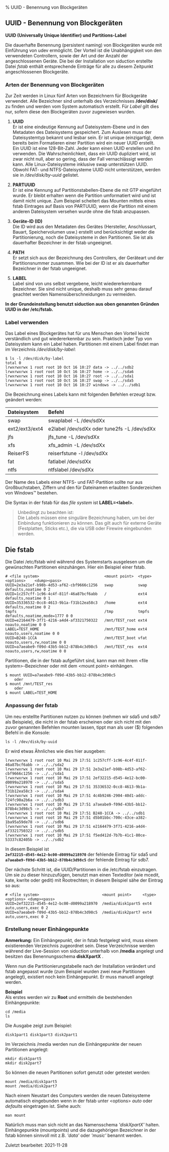 % UUID - Benennung von Blockgeräten

## UUID - Benennung von Blockgeräten

**UUID (Universally Unique Identifier) und Partitions-Label**

Die dauerhafte Benennung (persistent naming) von Blockgeräten wurde mit Einführung von udev ermöglicht. Der Vorteil ist die Unabhängigkeit von den verwendeten Controllern, sowie der Art und der Anzahl der angeschlossenen Geräte. Die bei der Installation von siduction erstellte Datei *fstab* enthält entsprechende Einträge für alle zu diesem Zeitpunkt angeschlossenen Blockgeräte.

### Arten der Benennung von Blockgeräten

Zur Zeit werden in Linux fünf Arten von Bezeichnern für Blockgeräte verwendet. Alle Bezeichner sind unterhalb des Verzeichnisses **/dev/disk/** zu finden und werden vom System automatisch erstellt. Für *Label* gilt dies nur, sofern diese den Blockgeräten zuvor zugewiesen wurden.

1. **UUID**  
  Er ist eine eindeutige Kennung auf Dateisystem-Ebene und in den Metadaten des Dateisystems gespeichert. Zum Auslesen muss der Dateisystemtyp bekannt und lesbar sein. Er ist unique (einzigartig), denn bereits beim Formatieren einer Partition wird ein neuer UUID erstellt.  
  Ein UUID ist eine 128-Bit-Zahl. Jeder kann einen UUID erstellen und ihn verwenden. Die Wahrscheinlichkeit, dass ein UUID dupliziert wird, ist zwar nicht null, aber so gering, dass der Fall vernachlässigt werden kann. Alle Linux-Dateisysteme inklusive swap unterstützen UUID. Obwohl FAT- und NTFS-Dateisysteme UUID nicht unterstützen, werden sie in */dev/disk/by-uuid* gelistet.

2. **PARTUUID**  
  Er ist eine Kennung auf Partitionstabellen-Ebene die mit GTP eingeführt wurde. Er bleibt erhalten wenn die Partition umformatiert wird und ist damit nicht unique. Zum Beispiel scheitert das Mounten mittels eines fstab Eintrages auf Basis von PARTUUID, wenn die Partition mit einem anderen Dateisystem versehen wurde ohne die fstab anzupassen.

3. **Geräte-ID (ID)**  
  Die ID wird aus den Metadaten des Gerätes (Hersteller, Anschlussart, Bauart, Speichervolumen usw.) erstellt und berücksichtigt weder die Partitionierung, noch die Dateisysteme in den Partitionen. Sie ist als dauerhafter Bezeichner in der fstab ungeeignet.

4. **PATH**  
  Er setzt sich aus der Bezeichnung des Controllers, der Geräteart und der Partitionsnummer zusammen. Wie bei der ID ist er als dauerhafter Bezeichner in der fstab ungeeignet.

5. **LABEL**  
  Label sind von uns selbst vergebene, leicht wiedererkennbare Bezeichner. Sie sind nicht unique, deshalb muss sehr genau darauf geachtet werden Namensüberschneidungen zu vermeiden. 

**In der Grundeinstellung benutzt siduction aus oben genannten Gründen UUID in der /etc/fstab.**

### Label verwenden

Das Label eines Blockgerätes hat für uns Menschen den Vorteil leicht verständlich und gut wiedererkennbar zu sein. 
Praktisch jeder Typ von Dateisystem kann ein Label haben. Partitionen mit einem Label findet man im Verzeichnis */dev/disk/by-label*:

~~~
$ ls -l /dev/disk/by-label
total 0
lrwxrwxrwx 1 root root 10 Oct 16 10:27 data -> ../../sdb2
lrwxrwxrwx 1 root root 10 Oct 16 10:27 home -> ../../sda6
lrwxrwxrwx 1 root root 10 Oct 16 10:27 root -> ../../sda1
lrwxrwxrwx 1 root root 10 Oct 16 10:27 swap -> ../../sda5
lrwxrwxrwx 1 root root 10 Oct 16 10:27 windows -> ../../sdb1
~~~

Die Bezeichnung eines Labels kann mit folgenden Befehlen erzeugt bzw. geändert werden:

| Dateisystem | Befehl |
| :--- | :--- |
| swap | swaplabel -L <LABEL> /dev/sdXx |
| ext2/ext3/ext4 | e2label /dev/sdXx <LABEL> oder tune2fs -L <LABEL> /dev/sdXx |
| jfs | jfs_tune -L <LABEL> /dev/sdXx |
| xfs | xfs_admin -L <LABEL> /dev/sdXx |
| ReiserFS | reiserfstune -l <LABEL> /dev/sdXx |
| fat | fatlabel /dev/sdXx <LABEL> |
| ntfs | ntfslabel /dev/sdXx <LABEL> |

Der Name des Labels einer NTFS- und FAT-Partition sollte nur aus Großbuchstaben, Ziffern und den für Dateinamen erlaubten Sonderzeichen von Windows™ bestehen.

Die Syntax in der fstab für das *file system* ist **LABEL=\<label\>**.

> Unbedingt zu beachten ist:  
> Die Labels müssen eine singuläre Bezeichnung haben, um bei der Einbindung funktionieren zu können. Das gilt auch für externe Geräte (Festplatten, Sticks etc.), die via USB oder Firewire eingebunden werden.

## Die fstab

Die Datei /etc/fstab wird während des Systemstarts ausgelesen um die gewünschten Partitionen einzuhängen. Hier ein Beispiel einer fstab.

~~~
# <file system>					            <mount point>  <type>  <options>	<dump><pass>
UUID=2e3a21ef-b98b-4d53-af62-cbf9666c1256	swap           swap    defaults,noatime 0 2
UUID=1c257cff-1c96-4c4f-811f-46a87bcf6abb	/              ext4    defaults,noatime 0 1
UUID=35336532-0cc8-4613-9b1a-f31b12ea58c3	/home          ext4    defaults,noatime 0 2
tmpfs				                		/tmp           tmpfs   defaults,noatime,mode=1777 0 0
UUID=e2164479-3f71-4216-a4d4-af3321750322	/mnt/TEST_root ext4    noauto,noatime 0 0
LABEL=TEST_HOME			                	/mnt/TEST_home ext4    noauto,users,noatime 0 0
UUID=B248-1CCA			            		/mnt/TEST_boot vfat    noauto,users,rw,noatime 0 0
UUID=a7aeabe9-f09d-43b5-bb12-878b4c3d98c5	/mnt/TEST_res  ext4    noauto,users,rw,noatime 0 0
~~~

Partitionen, die in der fstab aufgeführt sind, kann man mit ihrem \<file system\>-Bezeichner oder mit dem \<mount point\> einhängen.

~~~
$ mount UUID=a7aeabe9-f09d-43b5-bb12-878b4c3d98c5
    oder
$ mount /mnt/TEST_res
    oder
$ mount LABEL=TEST_HOME
~~~

### Anpassung der fstab

Um neu erstellte Partitionen nutzen zu können (nehmen wir sda5 und sdb7 als Beispiele), die nicht in der fstab erscheinen oder sich nicht mit den zuvor genannten Befehlen mounten lassen, tippt man als user ($) folgenden Befehl in die Konsole:

~~~
ls -l /dev/disk/by-uuid
~~~

Er wird etwas Ähnliches wie dies hier ausgeben:

~~~
lrwxrwxrwx 1 root root 10 Mai 29 17:51 1c257cff-1c96-4c4f-811f-46a87bcf6abb -> ../../sda2
lrwxrwxrwx 1 root root 10 Mai 29 17:51 2e3a21ef-b98b-4d53-af62-cbf9666c1256 -> ../../sda1
lrwxrwxrwx 1 root root 10 Mai 29 17:51 2ef32215-d545-4e12-bc00-d0099a218970 -> ../../sda5
lrwxrwxrwx 1 root root 10 Mai 29 17:51 35336532-0cc8-4613-9b1a-f31b12ea58c3 -> ../../sda4
lrwxrwxrwx 1 root root 10 Mai 29 17:51 4c4b9246-2904-40d1-addc-724fc90a2b6a -> ../../sdb3
lrwxrwxrwx 1 root root 10 Mai 29 17:51 a7aeabe9-f09d-43b5-bb12-878b4c3d98c5 -> ../../sdb7
lrwxrwxrwx 1 root root 10 Mai 29 17:51 B248-1CCA -> ../../sdb1
lrwxrwxrwx 1 root root 10 Mai 29 17:51 d5b01bbc-700c-43ce-a382-1ba95a59de78 -> ../../sdb6
lrwxrwxrwx 1 root root 10 Mai 29 17:51 e2164479-3f71-4216-a4d4-af3321750322 -> ../../sdb5
lrwxrwxrwx 1 root root 10 Mai 29 17:51 f5ed412d-7b7b-41c1-80ce-53337c82405b -> ../../sdb2
~~~

In diesem Beispiel ist  
**`2ef32215-d545-4e12-bc00-d0099a218970`**  der fehlende Eintrag für sda5 und  
**`a7aeabe9-f09d-43b5-bb12-878b4c3d98c5`**  der fehlende Eintrag für sdb7.

Der nächste Schritt ist, die UUID/Partitionen in die /etc/fstab einzutragen. Um sie zu dieser hinzuzufügen, benutzt man einen Texteditor (wie mcedit, kate, kwrite oder gedit) mit Rootrechten; in diesem Beispiel sähe der Eintrag so aus:

~~~
# <file system>                            <mount point>     <type>  <options> <dump><pass>    
UUID=2ef32215-d545-4e12-bc00-d0099a218970  /media/disk1part5 ext4 auto,users,exec 0 2
UUID=a7aeabe9-f09d-43b5-bb12-878b4c3d98c5  /media/disk2part7 ext4 auto,users,exec 0 2
~~~

### Erstellung neuer Einhängepunkte
  
**Anmerkung:**
Ein Einhängepunkt, der in fstab festgelegt wird, muss einem existierenden Verzeichnis zugeordnet sein. Diese Verzeichnisse werden während der Live-Session von siduction unterhalb von **/media**  angelegt und besitzen das Benennungsschema **diskXpartX** .

Wenn nun die Partitionierungstabelle nach der Installation verändert und fstab angepasst wurde (zum Beispiel wurden zwei neue Partitionen angelegt), existiert noch kein Einhängepunkt. Er muss manuell angelegt werden.

**Beispiel**  
Als erstes werden wir zu **Root** und ermitteln die bestehenden Einhängepunkte:

~~~
cd /media
ls
~~~

Die Ausgabe zeigt zum Beispiel:

~~~
disk1part1 disk1part3 disk2part1
~~~

Im Verzeichnis /media werden nun die Einhängepunkte der neuen Partitionen angelegt:

~~~
mkdir disk1part5
mkdir disk2part7
~~~

So können die neuen Partitionen sofort genutzt oder getestet werden:

~~~
mount /media/disk1part5
mount /media/disk2part7
~~~

Nach einem Neustart des Computers werden die neuen Dateisysteme automatisch eingebunden wenn in der fstab unter \<options\> *auto* oder *defaults* eingetragen ist. Siehe auch:

~~~
man mount
~~~

Natürlich muss man sich nicht an das Namensschema *'diskXpartX'* halten. Einhängepunkte (mountpoints) und die dazugehörigen Bezeichner in der fstab können sinnvoll mit z.B. *'data'* oder *'music'* benannt werden.

<div id="rev">Zuletzt bearbeitet: 2021-11-28</div>
